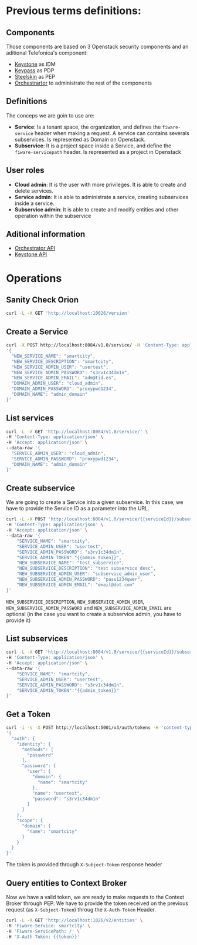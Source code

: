 # Previous terms definitions:

## Components 

Those components are based on 3 Openstack security components and an aditional Telefonica's component:
- [Keystone](https://github.com/telefonicaid/fiware-keystone-spassword) as IDM
- [Keypass](https://github.com/telefonicaid/fiware-keypass) as PDP
- [Steelskin](https://github.com/telefonicaid/fiware-pep-steelskin) as PEP
- [Orchestrartor](https://github.com/telefonicaid/orchestrator) to administrate the rest of the components

## Definitions

The conceps we are goin to use are:

- **Service**: Is a tenant space, the organization, and defines the `fiware-service` header when making a request. A service can contains severals subservices. Is represented as Domain on Openstack.
- **Subservice**: It is a project space inside a Service, and define the `fiware-servicepath` header. Is represented as a project in Openstack

## User roles

- **Cloud admin**: It is the user with more privileges. It is able to create and delete services.
- **Service admin**: It is able to administrate a service, creating subservices inside a service.
- **Subservice admin**: It is able to create and modify entities and other operation within the subservice

## Aditional information

* [Orchestrator API](https://orchestrator2.docs.apiary.io/#)
* [Keystone API](https://docs.openstack.org/api-ref/identity/v3/)

# Operations

## Sanity Check Orion

```bash
curl -L -X GET 'http://localhost:10026/version'
```

## Create a Service

```bash
curl -X POST http://localhost:8084/v1.0/service/ -H 'Content-Type: application/json' -H 'Accept: application/json' -d \
'{
  "NEW_SERVICE_NAME": "smartcity",
  "NEW_SERVICE_DESCRIPTION": "smartcity",
  "NEW_SERVICE_ADMIN_USER": "usertest",
  "NEW_SERVICE_ADMIN_PASSWORD": "s3rv1c34dm1n",
  "NEW_SERVICE_ADMIN_EMAIL": "adm@tid.es",
  "DOMAIN_ADMIN_USER": "cloud_admin",
  "DOMAIN_ADMIN_PASSWORD": "proxypwd1234",
  "DOMAIN_NAME": "admin_domain"
}'
```

## List services

```bash
curl -L -X GET 'http://localhost:8084/v1.0/service/' \
-H 'Content-Type: application/json' \
-H 'Accept: application/json' \
--data-raw '{
  "SERVICE_ADMIN_USER": "cloud_admin",
  "SERVICE_ADMIN_PASSWORD": "proxypwd1234",
  "DOMAIN_NAME": "admin_domain"
}'
```

## Create subservice

We are going to create a Service into a given subservice. In this case, we have to provide the Service ID as a parameter into the URL.

```bash
curl -L -X POST 'http:/localhost:8084/v1.0/service/{{serviceId}}/subservice' \
-H 'Content-Type: application/json' \
-H 'Accept: application/json' \
--data-raw '{
    "SERVICE_NAME": "smartcity",
    "SERVICE_ADMIN_USER": "usertest",
    "SERVICE_ADMIN_PASSWORD": "s3rv1c34dm1n",
    "SERVICE_ADMIN_TOKEN":"{{admin_token}}",
    "NEW_SUBSERVICE_NAME": "test_subservice",
    "NEW_SUBSERVICE_DESCRIPTION": "test subservice desc",
    "NEW_SUBSERVICE_ADMIN_USER": "subservice_admin_user",
    "NEW_SUBSERVICE_ADMIN_PASSWORD": "pass1234qwer",
    "NEW_SUBSERVICE_ADMIN_EMAIL": "email@dot.com"
}'
```

`NEW_SUBSERVICE_DESCRIPTION`, `NEW_SUBSERVICE_ADMIN_USER`, `NEW_SUBSERVICE_ADMIN_PASSWORD` and `NEW_SUBSERVICE_ADMIN_EMAIL` are optional (in the case you want to create a subservice admin, you have to provide it)

## List subservices

```bash
curl -L -X GET 'http://localhost:8084/v1.0/service/{{serviceId}}/subservice' \
-H 'Content-Type: application/json' \
-H 'Accept: application/json' \
--data-raw '{
    "SERVICE_NAME": "smartcity",
    "SERVICE_ADMIN_USER": "usertest",
    "SERVICE_ADMIN_PASSWORD": "s3rv1c34dm1n",
    "SERVICE_ADMIN_TOKEN":"{{admin_token}}"
}'
```

## Get a Token

```bash
curl -i -s -X POST http://localhost:5001/v3/auth/tokens -H 'content-type: application/json' -d \
'{
  "auth": {
    "identity": {
      "methods": [
        "password"
      ],
      "password": {
        "user": {
          "domain": {
            "name": "smartcity"
          },
          "name": "usertest",
          "password": "s3rv1c34dm1n"
        }
      }
    },
    "scope": {
      "domain": {
        "name": "smartcity"
      }
    }
  }
}'
```

The token is provided through `X-Subject-Token` response header


## Query entities to Context Broker

Now we have a valid token, we are ready to make requests to the Context Broker through PEP. We have to provide the token received on the previous request 
(as `X-Subject-Token`) throug the `X-Auth-Token` Header.

```bash
curl -L -X GET 'http://localhost:1026/v2/entities' \
-H 'Fiware-Service: smartcity' \
-H 'Fiware-ServicePath: /' \
-H 'X-Auth-Token: {{token}}'
```





